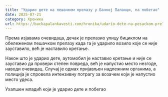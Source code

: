 ```yaml
---
title: "Ударио дете на пешачком прелазу у Бачкој Паланци, па побегао"
date: 2025-07-21
category: Хроника
url: https://backapalankavesti.com/hronika/udario-dete-na-pesackom-prelazu-u-backoj-palanci-pobegao/
---
```


Према изјавама очевидаца, дечак је прелазио улицу бициклом на обележеном пешачком прелазу када га је ударило возило које се није зауставило, већ је наставило кретање.

Након што је ударио дете, аутомобил је наставио кретање и није се зауставио да провери степен повреда, већ је напустио место незгоде, наводи очевидац. Случај је одмах пријављен надлежним органима, а полиција је спровела интензивну потрагу за возачем који је напустио место удеса.

Ухапшен младић који је ударио дете и побегао
